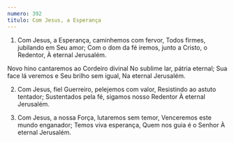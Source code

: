 ```yaml
---
numero: 392
titulo: Com Jesus, a Esperança
---
```

1. Com Jesus, a Esperança, caminhemos com fervor,
Todos firmes, jubilando em Seu amor;
Com o dom da fé iremos, junto a Cristo, o Redentor,
À eternal Jerusalém.

Novo hino cantaremos ao Cordeiro divinal
No sublime lar, pátria eternal;
Sua face lá veremos e Seu brilho sem igual,
Na eternal Jerusalém.

2. Com Jesus, fiel Guerreiro, pelejemos com valor,
Resistindo ao astuto tentador;
Sustentados pela fé, sigamos nosso Redentor
À eternal Jerusalém.

3. Com Jesus, a nossa Força, lutaremos sem temor,
Venceremos este mundo enganador;
Temos viva esperança, Quem nos guia é o Senhor
À eternal Jerusalém.
